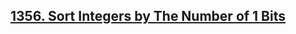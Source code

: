 ## [1356. Sort Integers by The Number of 1 Bits](https://leetcode.com/problems/sort-integers-by-the-number-of-1-bits)
